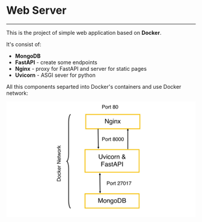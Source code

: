 # Web Server

___
This is the project of simple web application based on __Docker__. 

It's consist of:

* __MongoDB__
* __FastAPI__ - create some endpoints
* __Nginx__ - proxy for FastAPI and server for static pages
* __Uvicorn__ - ASGI sever for python

All this components separted into Docker's containers and use Docker network:

![Architecture of application](/www/images/web_app.jpg)

